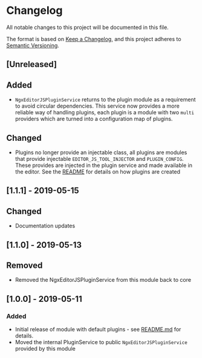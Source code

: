 # Changelog

All notable changes to this project will be documented in this file.

The format is based on [Keep a Changelog](https://keepachangelog.com/en/1.0.0/),
and this project adheres to [Semantic Versioning](https://semver.org/spec/v2.0.0.html).

## [Unreleased]

## Added

- `NgxEditorJSPluginService` returns to the plugin module as a requirement to avoid circular dependencies.
This service now provides a more reliable way of handling plugins, each plugin is a module with two `multi` providers
which are turned into a configuration map of plugins.

## Changed

- Plugins no longer provide an injectable class, all plugins are modules that provide
injectable `EDITOR_JS_TOOL_INJECTOR` and `PLUGIN_CONFIG`.  These provides are injected in the
plugin service and made available in the editor.  See the [README](./README.md) for details on how
plugins are created

## [1.1.1] - 2019-05-15

## Changed

- Documentation updates

## [1.1.0] - 2019-05-13

## Removed

- Removed the NgxEditorJSPluginService from this module back to core

## [1.0.0] - 2019-05-11

### Added

- Initial release of module with default plugins - see [README.md]('./README.md) for details.
- Moved the internal PluginService to public `NgxEditorJSPluginService` provided by this module

